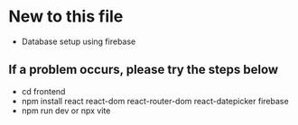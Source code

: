 # New to this file

- Database setup using firebase

## If a problem occurs, please try the steps below
- cd frontend
- npm install react react-dom react-router-dom react-datepicker firebase
- npm run dev or npx vite
